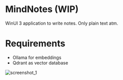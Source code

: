# MindNotes (WIP)

WinUI 3 application to write notes. Only plain text atm.


# Requirements
- Ollama for embeddings
- Qdrant as vector database

![screenshot_1](https://github.com/user-attachments/assets/de4309ce-fded-487a-a698-36053a4d575d)
